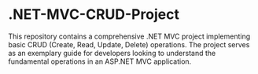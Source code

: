 # .NET-MVC-CRUD-Project
This repository contains a comprehensive .NET MVC project implementing basic CRUD (Create, Read, Update, Delete) operations. The project serves as an exemplary guide for developers looking to understand the fundamental operations in an ASP.NET MVC application.
